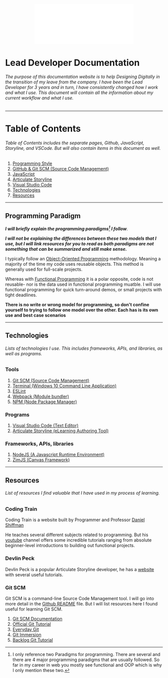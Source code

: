 <p align="center"><img src="./images/ddinc-logo-white.svg" style="width: 33vw"></p>

# Lead Developer Documentation

###### The purpose of this documentation website is to help Designing Digitally in the transition of my leave from the company. I have been the Lead Developer for 3 years and in turn, I have consistently changed how I work and what I use. This document will contain all the information about my current workflow and what I use. 

----

# Table of Contents

###### Table of Contents includes the separate pages, Github, JavaScript, Storyline, and VSCode. But will also contain items in this document as well.

1. [Programming Style](#Programming)
2. [GitHub & Git SCM (Source Code Management)](./Github/Github-README.md)
3. [JavaScript](./JavaScript/JavaScript-README.md)
4. [Articulate Storyline](./Storyline/Storyline-README.md)
5. [Visual Studio Code](./Visual-Studio-Code/VSCode-README.md)
6. [Technologies](#Technologies)
7. [Resources](#Resources)

---

## Programming Paradigm <a name="Programming"></a>

**_I will briefly explain the programming paradigms[^1] I follow_**.

**_I will not be explaining the differences between these two models that I use, but I will link resources for you to read as both paradigms are not something that can be summarized and still make sense._**

I typically follow an [Object-Oriented Programming](https://en.wikipedia.org/wiki/Object-oriented_programming) methodology. Meaning a majority of the time my code uses reusable objects. This method is generally used for full-scale projects. 

Whereas with [Functional Programming](https://en.wikipedia.org/wiki/Functional_programming) it is a polar opposite, code is not reusable- nor is the data used in functional programming muatble. I will use functional programming for quick turn-around demos, or small projects with tight deadlines.

**There is no write or wrong model for programming, so don't confine yourself to trying to follow one model over the other. Each has is its own use and best case scenarios**

[^1]: I only reference two Paradigms for programming. There are several and there are 4 major programming paradigms that are usually followed. So far in my career in web you mostly see functional and OOP which is why I only mention these two.

---

## Technologies <a name="Technologies"></a>

###### Lists of technologies I use. This includes frameworks, APIs, and libraries, as well as programs.


### Tools
1. [Git SCM (Source Code Management)](https://git-scm.com/)
2. [Terminal (Windows 10 Command Line Application)](https://www.microsoft.com/store/apps/9n0dx20hk701)
3. [ESLint](https://eslint.org)
4. [Webpack (Module bundler)](https://webpack.js.org/)
5. [NPM (Node Package Manager)](https://www.npmjs.com/)

### Programs
1. [Visual Studio Code (Text Editor)](https://code.visualstudio.com/)
2. [Articulate Storyline (eLearning Authoring Tool)](https://articulate.com/360)

### Frameworks, APIs, libraries
1. [NodeJS (A Javascript Runtime Environment)](https://nodejs.org/en/)
2. [ZimJS (Canvas Framework)](https://zimjs.com/)

---

## Resources <a name="Resources"></a>

###### List of resources I find valuable that I have used in my process of learning.

### Coding Train
Coding Train is a website built by Programmer and Professor [Daniel Shiffman](https://github.com/Shiffman) 

He teaches several different subjects related to programming. But his [youtube](https://www.youtube.com/channel/UCvjgXvBlbQiydffZU7m1_aw) channel offers some incredible tutorials ranging from absolute beginner-level introductions to building out functional projects. 

### Devlin Peck
Devlin Peck is a popular Articulate Storyline developer, he has a [website](https://www.devlinpeck.com/tutorials) with several useful tutorials.

### Git SCM
Git SCM is a command-line Source Code Management tool. I will go into more detail in the [Github README](./Github/Github-README.md) file. But I will list resources here I found useful for learning Git SCM.

1. [Git SCM Documentation](https://git-scm.com/docs)
2. [Official Git Tutorial](https://git-scm.com/docs/gittutorial)
3. [Everyday Git](https://git-scm.com/docs/giteveryday)
4. [Git Immersion](https://gitimmersion.com/)
5. [Backlog Git Tutorial](https://backlog.com/git-tutorial/)